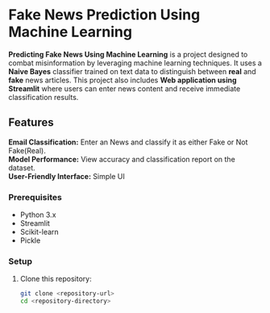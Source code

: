 # Fake News Prediction Using Machine Learning  

**Predicting Fake News Using Machine Learning** is a project designed to combat misinformation by leveraging machine learning techniques. It uses a **Naive Bayes** classifier trained on text data to distinguish between **real** and **fake** news articles. This project also includes **Web application using Streamlit** where users can enter news content and receive immediate classification results.

## Features 

**Email Classification:** Enter an News and classify it as either Fake or Not Fake(Real).<br>
**Model Performance:** View accuracy and classification report on the dataset.<br>
**User-Friendly Interface:** Simple UI 

### Prerequisites  
- Python 3.x  
- Streamlit  
- Scikit-learn  
- Pickle  

### Setup  
1. Clone this repository:  
   ```bash
   git clone <repository-url>
   cd <repository-directory>

